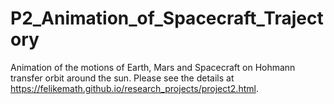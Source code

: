 # P2_Animation_of_Spacecraft_Trajectory
Animation of the motions of Earth, Mars and Spacecraft on Hohmann transfer orbit around the sun. Please see the details at https://felikemath.github.io/research_projects/project2.html.
